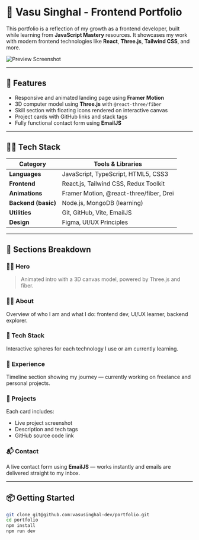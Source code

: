 # 💼 Vasu Singhal - Frontend Portfolio

This portfolio is a reflection of my growth as a frontend developer, built while learning from **JavaScript Mastery** resources. It showcases my work with modern frontend technologies like **React**, **Three.js**, **Tailwind CSS**, and more.

![Preview Screenshot](link-to-screenshot-or-gif)

---

## 🚀 Features

- Responsive and animated landing page using **Framer Motion**
- 3D computer model using **Three.js** with `@react-three/fiber`
- Skill section with floating icons rendered on interactive canvas
- Project cards with GitHub links and stack tags
- Fully functional contact form using **EmailJS**

---

## 🧑‍💻 Tech Stack

| Category            | Tools & Libraries                       |
| ------------------- | --------------------------------------- |
| **Languages**       | JavaScript, TypeScript, HTML5, CSS3     |
| **Frontend**        | React.js, Tailwind CSS, Redux Toolkit   |
| **Animations**      | Framer Motion, @react-three/fiber, Drei |
| **Backend (basic)** | Node.js, MongoDB (learning)             |
| **Utilities**       | Git, GitHub, Vite, EmailJS              |
| **Design**          | Figma, UI/UX Principles                 |

---

## 🧭 Sections Breakdown

### 🧍‍♂️ Hero

> Animated intro with a 3D canvas model, powered by Three.js and fiber.

### 👨‍🔧 About

Overview of who I am and what I do: frontend dev, UI/UX learner, backend explorer.

### 🚀 Tech Stack

Interactive spheres for each technology I use or am currently learning.

### 🧰 Experience

Timeline section showing my journey — currently working on freelance and personal projects.

### 📁 Projects

Each card includes:

- Live project screenshot
- Description and tech tags
- GitHub source code link

### 📬 Contact

A live contact form using **EmailJS** — works instantly and emails are delivered straight to my inbox.

---

## 📦 Getting Started

```bash
git clone git@github.com:vasusinghal-dev/portfolio.git
cd portfolio
npm install
npm run dev
```
